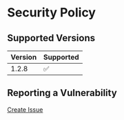 # Security Policy

## Supported Versions

| Version | Supported           |
|---------|---------------------|
| 1.2.8   | :white_check_mark:  |

## Reporting a Vulnerability

[Create Issue](https://github.com/gregoranders/gradle-dependencies-check/issues/new?labels=bug&template=bug_report.md&title=Security+Issue)
